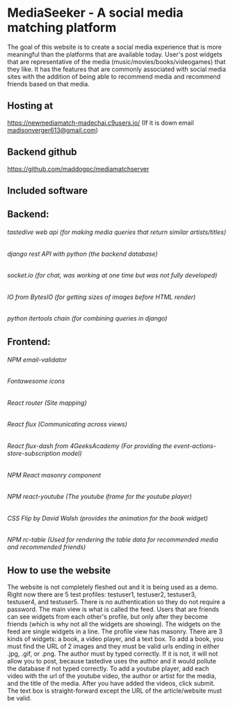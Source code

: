 # MediaSeeker - A social media matching platform

The goal of this website is to create a social media experience that is more meaningful than the platforms that are available today. User's post widgets that are representative of the media (music/movies/books/videogames) that they like. It has the features that are commonly associated with social media sites with the addition of being able to recommend media and recommend friends based on that media. 

## Hosting at
https://newmediamatch-madechai.c9users.io/ (If it is down email madisonverger613@gmail.com)

## Backend github
https://github.com/maddogpc/mediamatchserver

## Included software
## Backend:
###### tastedive web api (for making media queries that return similar artists/titles)
###### django rest API with python (the backend database)
###### socket.io (for chat, was working at one time but was not fully developed)
###### IO from BytesIO (for getting sizes of images before HTML render)
###### python itertools chain (for combining queries in django)

## Frontend:
###### NPM email-validator
###### Fontawesome icons
###### React router (Site mapping)
###### React flux (Communicating across views)
###### React flux-dash from 4GeeksAcademy (For providing the event-actions-store-subscription model)
###### NPM React masonry component
###### NPM react-youtube (The youtube iframe for the youtube player)
###### CSS Flip by David Walsh (provides the animation for the book widget)
###### NPM rc-table (Used for rendering the table data for recommended media and recommended friends)

## How to use the website
The website is not completely fleshed out and it is being used as a demo. Right now there are 5 test profiles: testuser1, testuser2, testuser3, testuser4, and testuser5. There is no authentication so they do not require a password. The main view is what is called the feed. Users that are friends can see widgets from each other's profile, but only after they become friends (which is why not all the widgets are showing). The widgets on the feed are single widgets in a line. The profile view has masonry. There are 3 kinds of widgets: a book, a video player, and a text box. To add a book, you must find the URL of 2 images and they must be valid urls ending in either .jpg, .gif, or .png. The author must by typed correctly. If it is not, it will not allow you to post, because tastedive uses the author and it would pollute the database if not typed correctly. To add a youtube player, add each video with the url of the youtube video, the author or artist for the media, and the title of the media. After you have added the videos, click submit. The text box is straight-forward except the URL of the article/website must be valid. 

